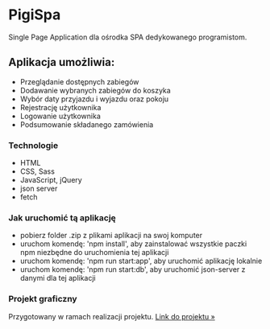 # PigiSpa

Single Page Application dla ośrodka SPA dedykowanego programistom.

## Aplikacja umożliwia:

- Przeglądanie dostępnych zabiegów
- Dodawanie wybranych zabiegów do koszyka
- Wybór daty przyjazdu i wyjazdu oraz pokoju
- Rejestrację użytkownika
- Logowanie użytkownika
- Podsumowanie składanego zamówienia

### Technologie

- HTML
- CSS, Sass
- JavaScript, jQuery
- json server
- fetch

### Jak uruchomić tą aplikację

- pobierz folder .zip z plikami aplikacji na swoj komputer
- uruchom komendę: 'npm install', aby zainstalować wszystkie paczki npm niezbędne do uruchomienia tej aplikacji
- uruchom komendę: 'npm run start:app', aby uruchomić aplikację lokalnie
- uruchom komendę: 'npm run start:db', aby uruchomić json-server z danymi dla tej aplikacji

### Projekt graficzny

Przygotowany w ramach realizacji projektu.
[Link do projektu &raquo;](https://xd.adobe.com/view/6a135f37-4cfd-407b-4024-50b342af33af-1c22/?fullscreen)
